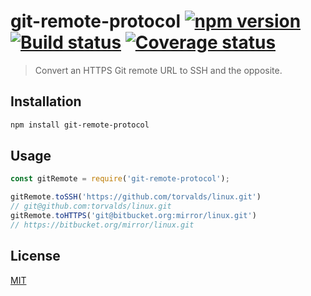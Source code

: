 # git-remote-protocol [![npm version][npm-image]][npm-url] [![Build status][travis-image]][travis-url] [![Coverage status][coveralls-image]][coveralls-url]

> Convert an HTTPS Git remote URL to SSH and the opposite.

## Installation

```sh
npm install git-remote-protocol
```

## Usage

```js
const gitRemote = require('git-remote-protocol');

gitRemote.toSSH('https://github.com/torvalds/linux.git')
// git@github.com:torvalds/linux.git
gitRemote.toHTTPS('git@bitbucket.org:mirror/linux.git')
// https://bitbucket.org/mirror/linux.git
```

## License

[MIT](http://opensource.org/licenses/mit-license.php)

[npm-image]: https://img.shields.io/npm/v/git-remote-protocol.svg
[npm-url]: https://npmjs.org/package/git-remote-protocol
[travis-image]: https://travis-ci.org/alefteris/git-remote-protocol.svg?branch=master
[travis-url]: https://travis-ci.org/alefteris/git-remote-protocol
[coveralls-image]: https://coveralls.io/repos/alefteris/git-remote-protocol/badge.svg
[coveralls-url]: https://coveralls.io/r/alefteris/git-remote-protocol
